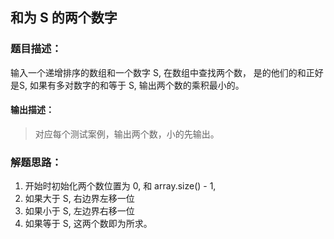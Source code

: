 ## 和为 S 的两个数字

### 题目描述：
输入一个递增排序的数组和一个数字 S, 在数组中查找两个数， 是的他们的和正好是S, 如果有多对数字的和等于 S, 输出两个数的乘积最小的。 

#### 输出描述：
> 对应每个测试案例，输出两个数，小的先输出。 

### 解题思路： 
1. 开始时初始化两个数位置为 0, 和 array.size() - 1, 
2. 如果大于 S, 右边界左移一位
3. 如果小于 S, 左边界右移一位
4. 如果等于 S, 这两个数即为所求。 
